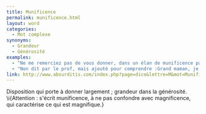 ```yaml
---
title: Munificence
permalink: munificence.html
layout: word
categories:
  - Mot complexe
synonyms:
  - Grandeur
  - Générosité
examples:
  - "Ne me remerciez pas de vous donner, dans un élan de munificence paroxystique,une indication (ténue de surcroît) pour résoudre le problème..."
  - "Non dit par le prof, mais ajouté pour comprendre :Grand maman, je fais ici appel à ta munificence ? Traduction : t'as pas 100 balles ?"
link: http://www.absurditis.com/index.php?page=dico&lettre=M&mot=Munificence
---
```


Disposition qui porte à donner largement ; grandeur dans la générosité.
\i{Attention : s'écrit munificence, à ne pas confondre avec magnificence, qui caractérise ce qui est magnifique.}

